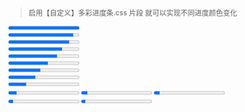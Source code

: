 > 启用【自定义】多彩进度条.css 片段 就可以实现不同进度颜色变化

<progress  value="100" max="100">
    </progress>
       <br>
  <progress  value="92" max="100">
    </progress>
    <br>
     <progress  value="86" max="100">
    </progress>
        <br>
       <progress  value="76" max="100">
    </progress>
        <br>
         <progress  value="69" max="100">
    </progress>
        <br>
       <progress  value="56" max="100">
    </progress>
        <br>
      <progress  value="45" max="100">
    </progress>
        <br>
      <progress  value="38" max="100">
    </progress>
        <br>
        <progress  value="25" max="100">
    </progress>
        <br>
      <progress  value="12" max="100">
    </progress>
          <progress  value="9" max="100">
    </progress>
             <progress  value="8" max="100">
    </progress>
             <progress  value="7" max="100">
    </progress>
             <progress  value="6" max="100">
    </progress>
        <br>
        
